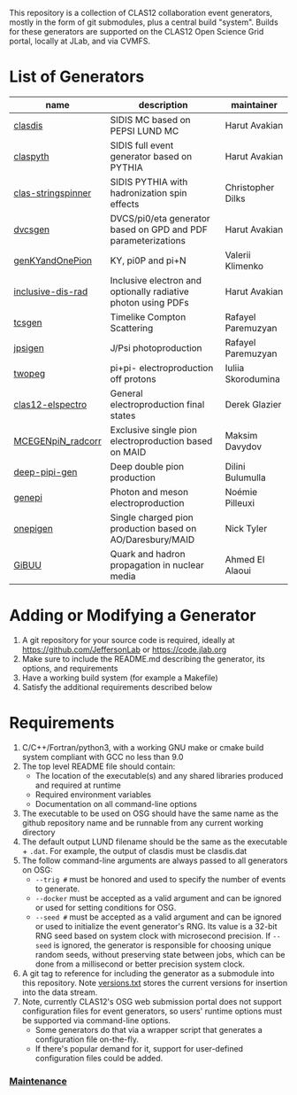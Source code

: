 This repository is a collection of CLAS12 collaboration event generators, mostly in the form of git submodules, plus a central build "system".  Builds for these generators are supported on the CLAS12 Open Science Grid portal, locally at JLab, and via CVMFS.

# List of Generators 

name                 | description                                                    | maintainer
-------------------- | -------------------------------------------------------------- | ------------------
[clasdis]            | SIDIS MC based on PEPSI LUND MC                                | Harut Avakian
[claspyth]           | SIDIS full event generator based on PYTHIA                     | Harut Avakian
[clas-stringspinner] | SIDIS PYTHIA with hadronization spin effects                   | Christopher Dilks
[dvcsgen]            | DVCS/pi0/eta generator based on GPD and PDF parameterizations  | Harut Avakian
[genKYandOnePion]    | KY, pi0P and pi+N                                              | Valerii Klimenko
[inclusive-dis-rad]  | Inclusive electron and optionally radiative photon using PDFs  | Harut Avakian
[tcsgen]             | Timelike Compton Scattering                                    | Rafayel Paremuzyan
[jpsigen]            | J/Psi photoproduction                                          | Rafayel Paremuzyan
[twopeg]             | pi+pi- electroproduction off protons                           | Iuliia Skorodumina
[clas12-elspectro]   | General electroproduction final states                         | Derek Glazier
[MCEGENpiN_radcorr]  | Exclusive single pion electroproduction based on MAID          | Maksim Davydov
[deep-pipi-gen]      | Deep double pion production                                    | Dilini Bulumulla
[genepi]             | Photon and meson electroproduction                             | Noémie Pilleuxi
[onepigen]           | Single charged pion production based on AO/Daresbury/MAID      | Nick Tyler
[GiBUU]              | Quark and hadron propagation in nuclear media                  | Ahmed El Alaoui 

# Adding or Modifying a Generator

1. A git repository for your source code is required, ideally at https://github.com/JeffersonLab or https://code.jlab.org
1. Make sure to include the README.md describing the generator, its options, and requirements
1. Have a working build system (for example a Makefile)
1. Satisfy the additional requirements described below

# Requirements

1. C/C++/Fortran/python3, with a working GNU make or cmake build system compliant with GCC no less than 9.0
1. The top level README file should contain:
   - The location of the executable(s) and any shared libraries produced and required at runtime
   - Required environment variables
   - Documentation on all command-line options
1. The executable to be used on OSG should have the same name as the github repository name and be runnable from any current working directory
1. The default output LUND filename should be the same as the executable + `.dat`. For example, the output of clasdis must be clasdis.dat
1. The follow command-line arguments are always passed to all generators on OSG:
   - `--trig #` must be honored and used to specify the number of events to generate.
   - `--docker` must be accepted as a valid argument and can be ignored or used for setting conditions for OSG.
   - `--seed #` must be accepted as a valid argument and can be ignored or used to initialize the event generator's RNG.  Its value is a 32-bit RNG seed based on system clock with microsecond precision.  If `--seed` is ignored, the generator is responsible for choosing unique random seeds, without preserving state between jobs, which can be done from a millisecond or better precision system clock.
1. A git tag to reference for including the generator as a submodule into this repository.  Note [versions.txt](versions.txt) stores the current versions for insertion into the data stream.
1. Note, currently CLAS12's OSG web submission portal does not support configuration files for event generators, so users' runtime options must be supported via command-line options.
   -  Some generators do that via a wrapper script that generates a configuration file on-the-fly.
   -  If there's popular demand for it, support for user-defined configuration files could be added.

### [Maintenance](./doc/maintenance.md)

[clasdis]: https://github.com/jeffersonlab/clasdis 
[claspyth]: https://github.com/jeffersonlab/claspyth
[clas-stringspinner]: https://github.com/JeffersonLab/clas-stringspinner.git
[dvcsgen]: https://github.com/jeffersonlab/dvcsgen
[genKYandOnePion]: https://github.com/ValeriiKlimenko/genKYandOnePion
[inclusive-dis-rad]: https://github.com/jeffersonlab/inclusive-dis-rad
[tcsgen]: https://github.com/jeffersonlab/tcsgen
[jpsigen]: https://github.com/jeffersonlab/jpsigen
[twopeg]: https://github.com/skorodumina/twopeg
[clas12-elspectro]: https://github.com/dglazier/clas12-elspectro/
[MCEGENpiN_radcorr]: https://github.com/Maksaska/MCEGENpiN_radcorr 
[deep-pipi-gen]: https://github.com/jeffersonlab/deep-pipi-gen
[genepi]: https://github.com/N-Plx/genepi
[onepigen]: https://github.com/tylern4/onepigen
[GENIE]: genie-util
[GiBUU]: gibuu
